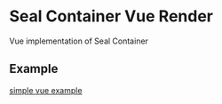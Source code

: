 # Seal Container Vue Render

Vue implementation of Seal Container

## Example

[simple vue example](https://stackblitz.com/edit/vitejs-vite-cj14rd?file=src%2FApp.vue)
